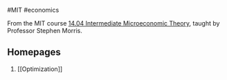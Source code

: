 #MIT #economics 

From the MIT course [14.04 Intermediate Microeconomic Theory](http://student.mit.edu/catalog/search.cgi?search=14.04), taught by Professor Stephen Morris.

## Homepages



1. [[Optimization]]
